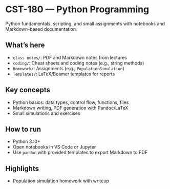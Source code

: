 # CST-180 — Python Programming

Python fundamentals, scripting, and small assignments with notebooks and Markdown-based documentation.

## What’s here
- `class notes/`: PDF and Markdown notes from lectures
- `coding/`: Cheat sheets and coding notes (e.g., string methods)
- `Homework/`: Assignments (e.g., `PopulationSimulation`)
- `Templates/`: LaTeX/Beamer templates for reports

## Key concepts
- Python basics: data types, control flow, functions, files
- Markdown writing, PDF generation with Pandoc/LaTeX
- Small simulations and exercises

## How to run
- Python 3.10+
- Open notebooks in VS Code or Jupyter
- Use `pandoc` with provided templates to export Markdown to PDF

## Highlights
- Population simulation homework with writeup
